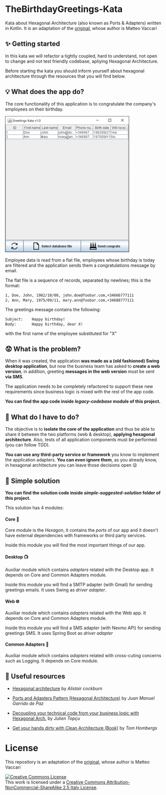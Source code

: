 # TheBirthdayGreetings-Kata
Kata about Hexagonal Architecture (also known as Ports & Adapters) written in Kotlin. It is an adaptation of the <a href="https://github.com/xpmatteo/birthday-greetings-kata">original</a>, whose author is Matteo Vaccari

## ✨ Getting started
In this kata we will refactor a tightly coupled, hard to understand, not open to change and not test friendly codebase, apliying Hexagonal Architecture.

Before starting the kata you should inform yourself about hexagonal architecture through the resources that you will find below.

## 💡 What does the app do?

The core functionality of this application is to congratulate the company's employees on their birthday.

![Legacy app](assets/legacy_app_medium.png "Logo Title Text 1")

Employee data is read from a flat file, employees whose birthday is today are filtered and the application sends them a congratulations message by email.

The flat file is a sequence of records, separated by newlines; this is the format:

```
1, Doe, John, 1982/10/08, john.doe@foobar.com,+34666777111
2, Ann, Mary, 1975/09/11, mary.ann@foobar.com,+34688777111
```

The greetings message contains the following:

    Subject: 	Happy birthday!
    Body: 		Happy birthday, dear X!

with the first name of the employee substituted for "X"

## 😟 What is the problem?

When it was created, the application **was made as a (old fashioned) Swing desktop application**, but now the business team has asked to **create a web version**, in addition, greeting **messages in the web version** must be sent **via SMS**.

The application needs to be completely refactored to support these new requirements since business logic is mixed with the rest of the app code.

**You can find the app code inside *legacy-codebase* module of this project.**

## 🏁 What do I have to do?

The objective is to **isolate the core of the application** and thus be able to share it between the two platforms (web & desktop), **applying hexagonal architecture**. Also, tests of all application components must be performed (you can follow TDD).

**You can use any third-party service or framework** you know to implement the application adapters. **You can even ignore them**, as you already know, in hexagonal architecture you can leave those decisions open 😜

## 🎁 Simple solution

**You can find the solution code inside *simple-suggested-solution* folder of this project.**

This solution has 4 modules:

#### Core 🥝

Core module is the *Hexagon*, it contains the *ports* of our app and it doesn't have
external dependencies with frameworks or third party services. 
    
Inside this module you will find the most important things of our app.
    
    
#### Desktop 📺

Auxiliar module which contains *adapters* related with the Desktop
app. It depends on Core and Common Adapters module.
    
Inside this module you will find a SMTP adapter (with Gmail) for sending
greetings emails. It uses Swing as *driver adapter*.
    
    
#### Web 🌐

Auxiliar module which contains *adapters* related with the Web
app. It depends on Core and Common Adapters module.
    
Inside this module you will find a SMS adapter (with Nexmo API) for sending
greetings SMS. It uses Spring Boot as *driver adapter*
    
    
#### Common Adapters 🔌
      
Auxiliar module which contains *adapters* related with cross-cuting concerns such as Logging.
It depends on Core module.

## 🧰 Useful resources

 - [Hexagonal architecture](https://web.archive.org/web/20180121161736/http://alistair.cockburn.us/Hexagonal+architecture) by _Alistair cockburn_

 - [Ports and Adapters Pattern (Hexagonal Architecture)](https://softwarecampament.wordpress.com/portsadapters/) by _Juan Manuel Garrido de Paz_

 - [Decoupling your technical code from your business logic with Hexagonal Arch.](https://beyondxscratch.com/2017/08/19/decoupling-your-technical-code-from-your-business-logic-with-the-hexagonal-architecture-hexarch/) by _Julien Topçu_

 - [Get your hands dirty with Clean Architecture (Book)](https://reflectoring.io/get-your-hands-dirty-on-clean-architecture/) by _Tom Hombergs_

# License
This repository is an adaptation of the <a href="https://github.com/xpmatteo/birthday-greetings-kata">original</a>, whose author is Matteo Vaccari

  <a rel="license" href="http://creativecommons.org/licenses/by-nc-sa/2.5/it/"><img alt="Creative Commons License" style="border-width:0" src="https://i.creativecommons.org/l/by-nc-sa/2.5/it/88x31.png" /></a><br />This work is licensed under a <a rel="license" href="http://creativecommons.org/licenses/by-nc-sa/2.5/it/">Creative Commons Attribution-NonCommercial-ShareAlike 2.5 Italy License</a>.
</p>
